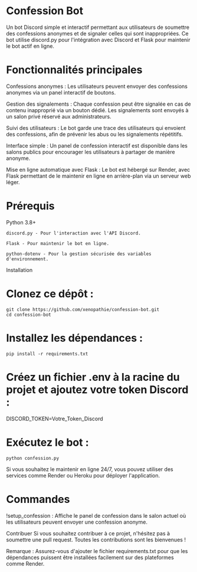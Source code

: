 # Confession Bot

Un bot Discord simple et interactif permettant aux utilisateurs de soumettre des confessions anonymes et de signaler celles qui sont inappropriées. Ce bot utilise discord.py pour l'intégration avec Discord et Flask pour maintenir le bot actif en ligne.

# Fonctionnalités principales

Confessions anonymes : Les utilisateurs peuvent envoyer des confessions anonymes via un panel interactif de boutons.

Gestion des signalements : Chaque confession peut être signalée en cas de contenu inapproprié via un bouton dédié. Les signalements sont envoyés à un salon privé réservé aux administrateurs.

Suivi des utilisateurs : Le bot garde une trace des utilisateurs qui envoient des confessions, afin de prévenir les abus ou les signalements répétitifs.

Interface simple : Un panel de confession interactif est disponible dans les salons publics pour encourager les utilisateurs à partager de manière anonyme.

Mise en ligne automatique avec Flask : Le bot est hébergé sur Render, avec Flask permettant de le maintenir en ligne en arrière-plan via un serveur web léger.

# Prérequis 

Python 3.8+

    discord.py - Pour l'interaction avec l'API Discord.

    Flask - Pour maintenir le bot en ligne.

    python-dotenv - Pour la gestion sécurisée des variables d'environnement.

Installation
# Clonez ce dépôt :

    git clone https://github.com/xenopathie/confession-bot.git
    cd confession-bot

# Installez les dépendances :

    pip install -r requirements.txt

# Créez un fichier .env à la racine du projet et ajoutez votre token Discord :

DISCORD_TOKEN=Votre_Token_Discord

# Exécutez le bot :

    python confession.py

Si vous souhaitez le maintenir en ligne 24/7, vous pouvez utiliser des services comme Render ou Heroku pour déployer l'application.

# Commandes
!setup_confession : Affiche le panel de confession dans le salon actuel où les utilisateurs peuvent envoyer une confession anonyme.

Contribuer
Si vous souhaitez contribuer à ce projet, n'hésitez pas à soumettre une pull request. Toutes les contributions sont les bienvenues !

Remarque : Assurez-vous d'ajouter le fichier requirements.txt pour que les dépendances puissent être installées facilement sur des plateformes comme Render.
